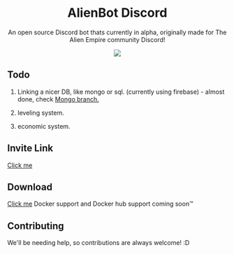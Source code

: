 ### <h1 align="center">AlienBot Discord</h1>

<p align="center">An open source Discord bot thats currently in alpha, originally made for The Alien Empire community Discord!<p>

<p align="center">
  <img src="https://github.com/UFO-Studios/AlienBot-Discord/actions/workflows/pmd.yml/badge.svg" />
</p>

## Todo

1. Linking a nicer DB, like mongo or sql. (currently using firebase) - almost done, check <a href="https://github.com/UFO-Studios/AlienBot-Discord/tree/Mongo">Mongo branch.</a>

2. leveling system.

3. economic system.

## Invite Link

<a href="https://thealiendoctor.com/AddAlienBot">Click me</a>

## Download

<a href="https://github.com/UFO-Studios/AlienBot-Discord/archive/refs/heads/main.zip">Click me</a>
Docker support and Docker hub support coming soon™

## Contributing

We'll be needing help, so contributions are always welcome! :D
